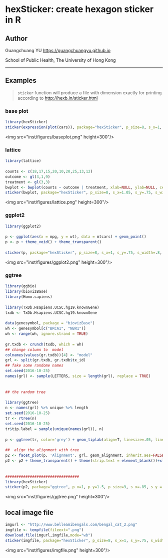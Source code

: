 <!-- README.md is generated from README.Rmd. Please edit that file -->
hexSticker: create hexagon sticker in R
=======================================

Author
------

Guangchuang YU <https://guangchuangyu.github.io>

School of Public Health, The University of Hong Kong

------------------------------------------------------------------------

Examples
--------

> `sticker` function will produce a file with dimension exactly for printing according to <http://hexb.in/sticker.html>

### base plot

``` r
library(hexSticker)
sticker(expression(plot(cars)), package="hexSticker", p_size=8, s_x=1, s_y=.85, s_width=.5, s_height=.4, filename="inst/figures/baseplot.png")
```

<img src="inst/figures/baseplot.png" height=300"/>

### lattice

``` r
library(lattice)

counts <- c(18,17,15,20,10,20,25,13,12)
outcome <- gl(3,1,9)
treatment <- gl(3,3)
bwplot <- bwplot(counts ~ outcome | treatment, xlab=NULL, ylab=NULL, cex=.5, scales=list(cex=.5), par.strip.text=list(cex=.5))
sticker(bwplot, package="hexSticker", p_size=8, s_x=1.05, s_y=.75, s_width=1.1, s_height=.8, filename="inst/figures/lattice.png")
```

<img src="inst/figures/lattice.png" height=300"/>

### ggplot2

``` r
library(ggplot2)

p <- ggplot(aes(x = mpg, y = wt), data = mtcars) + geom_point()
p <- p + theme_void() + theme_transparent()

sticker(p, package="hexSticker", p_size=8, s_x=1, s_y=.75, s_width=.8, s_height=.45, filename="inst/figures/ggplot2.png")
```

<img src="inst/figures/ggplot2.png" height=300"/>

### ggtree

``` r
library(ggbio)
library(biovizBase)
library(Homo.sapiens)

library(TxDb.Hsapiens.UCSC.hg19.knownGene)
txdb <- TxDb.Hsapiens.UCSC.hg19.knownGene

data(genesymbol, package = "biovizBase")
wh <- genesymbol[c("BRCA1", "NBR1")]
wh <- range(wh, ignore.strand = TRUE)

gr.txdb <- crunch(txdb, which = wh)
## change column to  model
colnames(values(gr.txdb))[4] <- "model"
grl <- split(gr.txdb, gr.txdb$tx_id)
## fake some randome names
set.seed(2016-10-25)
names(grl) <- sample(LETTERS, size = length(grl), replace = TRUE)


## the random tree

library(ggtree)
n <- names(grl) %>% unique %>% length
set.seed(2016-10-25)
tr <- rtree(n)
set.seed(2016-10-25)
tr$tip.label = sample(unique(names(grl)), n)

p <- ggtree(tr, color='grey') + geom_tiplab(align=T, linesize=.05, linetype='dashed', size=1.2, color='grey')

##  align the alignment with tree
p2 <- facet_plot(p, 'Alignment', grl, geom_alignment, inherit.aes=FALSE, alpha=.6, size=.1, mapping=aes(), color='grey', extend.size=.1)
p2 <- p2 + theme_transparent() + theme(strip.text = element_blank())+xlim_tree(3.4)


#################################
library(hexSticker)
sticker(p2, package="ggtree", p_x=1, p_y=1.5, p_size=9, s_x=.85, s_y = .68, s_width=.95, s_height=.65)
```

<img src="inst/figures/ggtree.png" height=300"/>

local image file
----------------

``` r
imgurl <- "http://www.belleamibengals.com/bengal_cat_2.png"
imgfile <- tempfile(fileext=".png")
download.file(imgurl,imgfile,mode="wb")
sticker(imgfile, package="hexSticker", p_size=8, s_x=1, s_y=.75, s_width=.6, s_height=.4, filename="inst/figures/imgfile.png")
```

<img src="inst/figures/imgfile.png" height=300"/>
